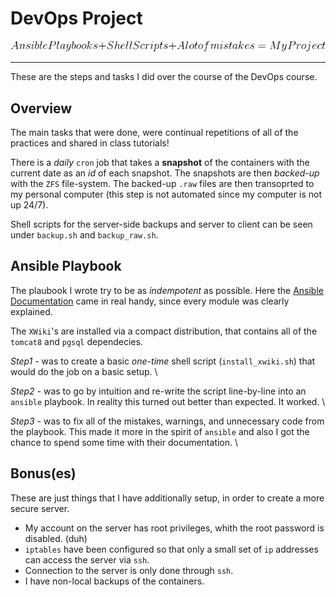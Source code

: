 # DevOps Project

![formula for success](./code.png)

---

These are the steps and tasks I did over the course of the DevOps course.

## Overview

The main tasks that were done, were continual repetitions of all of the practices and shared in class tutorials!

There is a *daily* `cron` job that takes a **snapshot** of the containers with the current date as an *id* of each snapshot. The snapshots are then *backed-up* with the `ZFS` file-system. The backed-up `.raw` files are then transoprted to my personal computer (this step is not automated since my computer is not up 24/7).

Shell scripts for the server-side backups and server to client can be seen under `backup.sh` and `backup_raw.sh`.

## Ansible Playbook

The plaubook I wrote try to be as *indempotent* as possible. Here the [Ansible Documentation](http://docs.ansible.com) came in real handy, since every module was clearly explained.

The `XWiki`'s are installed via a compact distribution, that contains all of the `tomcat8` and `pgsql` dependecies.

*Step1* - was to create a basic *one-time* shell script (`install_xwiki.sh`) that would do the job on a basic setup. \

*Step2* - was to go by intuition and re-write the script line-by-line into an `ansible` playbook. In reality this turned out better than expected. It worked. \

*Step3* - was to fix all of the mistakes, warnings, and unnecessary code from the playbook. This made it more in the spirit of `ansible` and also I got the chance to spend some time with their documentation. \

## Bonus(es)

These are just things that I have additionally setup, in order to create a more secure server.

- My account on the server has root privileges, whith the root password is disabled. (duh)
- `iptables` have been configured so that only a small set of `ip` addresses can access the server via `ssh`.
- Connection to the server is only done through `ssh`.
- I have non-local backups of the containers.
